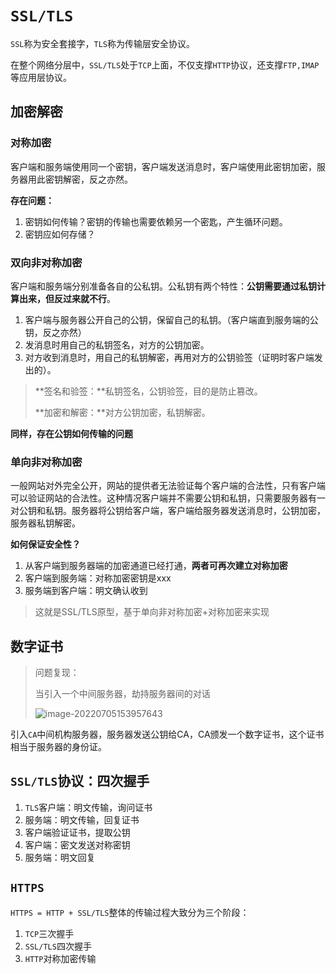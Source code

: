 # `SSL/TLS`

`SSL`称为安全套接字，`TLS`称为传输层安全协议。

在整个网络分层中，`SSL/TLS`处于`TCP`上面，不仅支撑`HTTP`协议，还支撑`FTP,IMAP`等应用层协议。

## 加密解密

### 对称加密

客户端和服务端使用同一个密钥，客户端发送消息时，客户端使用此密钥加密，服务器用此密钥解密，反之亦然。

**存在问题：**

1. 密钥如何传输？密钥的传输也需要依赖另一个密匙，产生循环问题。
2. 密钥应如何存储？

### 双向非对称加密

客户端和服务端分别准备各自的公私钥。公私钥有两个特性：**公钥需要通过私钥计算出来，但反过来就不行**。

1. 客户端与服务器公开自己的公钥，保留自己的私钥。（客户端直到服务端的公钥，反之亦然）
2. 发消息时用自己的私钥签名，对方的公钥加密。
3. 对方收到消息时，用自己的私钥解密，再用对方的公钥验签（证明时客户端发出的）。

> **签名和验签：**私钥签名，公钥验签，目的是防止篡改。
>
> **加密和解密：**对方公钥加密，私钥解密。

**同样，存在公钥如何传输的问题**

### 单向非对称加密

​		一般网站对外完全公开，网站的提供者无法验证每个客户端的合法性，只有客户端可以验证网站的合法性。这种情况客户端并不需要公钥和私钥，只需要服务器有一对公钥和私钥。服务器将公钥给客户端，客户端给服务器发送消息时，公钥加密，服务器私钥解密。

**如何保证安全性？**

1. 从客户端到服务器端的加密通道已经打通，**两者可再次建立对称加密**
2. 客户端到服务端：对称加密密钥是xxx
3. 服务端到客户端：明文确认收到

> 这就是SSL/TLS原型，基于单向非对称加密+对称加密来实现

## 数字证书

> 问题复现：
>
> 当引入一个中间服务器，劫持服务器间的对话
>
> ![image-20220705153957643](C:\Users\86182\AppData\Roaming\Typora\typora-user-images\image-20220705153957643.png)

​		引入`CA`中间机构服务器，服务器发送公钥给CA，CA颁发一个数字证书，这个证书相当于服务器的身份证。

## `SSL/TLS`协议：四次握手

1. `TLS`客户端：明文传输，询问证书
2. 服务端：明文传输，回复证书
3. 客户端验证证书，提取公钥
4. 客户端：密文发送对称密钥
5. 服务端：明文回复

## `HTTPS`

`HTTPS = HTTP + SSL/TLS`整体的传输过程大致分为三个阶段：

1. `TCP`三次握手
2. `SSL/TLS`四次握手
3. `HTTP`对称加密传输